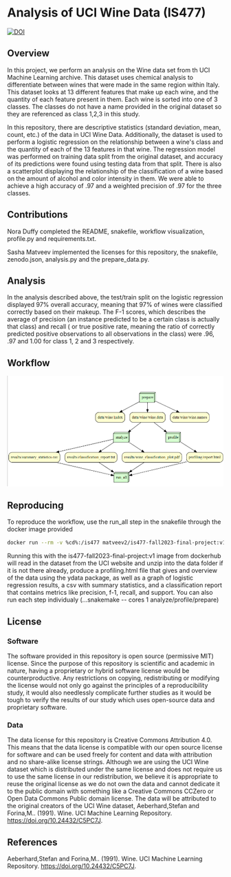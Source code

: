 # Analysis of UCI Wine Data (IS477)
[![DOI](https://zenodo.org/badge/DOI/10.5281/zenodo.10268872.svg)](https://doi.org/10.5281/zenodo.10268872)

## Overview
In this project, we perform an analysis on the Wine data set from th UCI Machine Learning archive. This dataset uses chemical analysis to differentiate between wines that were made in the same region within Italy. This dataset looks at 13 different features that make up each wine, and the quantity of each feature present in them. Each wine is sorted into one of 3 classes. The classes do not have a name provided in the original dataset so they are referenced as class 1,2,3 in this study.

In this repository, there are descriptive statistics (standard deviation, mean, count, etc.) of the data in UCI Wine Data. Additionally, the dataset is used to perform a logistic regression on the relationship between a wine's class and the quantity of each of the 13 features in that wine. The regression model was performed on training data split from the original dataset, and accuracy of its predictions were found using testing data from that split. There is also a scatterplot displaying the relationship of the classification of a wine based on the amount of alcohol and color intensity in them. We were able to achieve a high accuracy of .97 and a weighted precision of .97 for the three classes. 

## Contributions
Nora Duffy completed the README, snakefile, workflow visualization, profile.py and requirements.txt.

Sasha Matveev implemented the licenses for this repository, the snakefile, zenodo.json, analysis.py and the prepare_data.py.

## Analysis
In the analysis described above, the test/train split on the logistic regression displayed 97% overall accuracy, meaning that 97% of wines were classified correctly based on their makeup. The F-1 scores, which describes the average of precision (an instance predicted to be a certain class is actually that class) and recall ( or true positive rate, meaning the ratio of correctly predicted positive observations to all observations in the class) were .96, .97 and 1.00 for class 1, 2 and 3 respectively.  


## Workflow
![Screensot of workflow generated by snakefile](workflow_1.PNG)

## Reproducing 
To reproduce the workflow, use the run_all step in the snakefile through the docker image provided 

```bash
docker run --rm -v %cd%:/is477 matveev2/is477-fall2023-final-project:v1 snakemake --cores 1 run_all
```

Running this with the is477-fall2023-final-project:v1 image from dockerhub will read in the dataset from the UCI website and unzip into the data folder if it is not there already, produce a profiling.html file that gives and overview of the data using the ydata package, as well as a graph of logistic regression results, a csv with summary statistics, and a classification report that contains metrics like precision, f-1, recall, and support. You can also run each step individualy (...snakemake -- cores 1 analyze/profile/prepare)

## License
### Software
The software provided in this repository is open source (permissive MIT) license. Since the purpose of this repository is scientific and academic in nature, having a proprietary or hybrid software license would be counterproductive. Any restrictions on copying, redistributing or modifying the license would not only go against the principles of a reproducibility study, it would also needlessly complicate further studies as it would be tough to verify the results of our study which uses open-source data and proprietary software. 
### Data
The data license for this repository is Creative Commons Attribution 4.0. This means that the data license is compatible with our open source license for software and can be used freely for content and data with attribution and no share-alike license strings. Although we are using the UCI Wine dataset which is distributed under the same license and does not require us to use the same license in our redistribution, we believe it is appropriate to reuse the original license as we do not own the data and cannot dedicate it to the public domain with something like a Creative Commons CCZero or Open Data Commons Public domain license. The data will be attributed to the original creators of the UCI Wine dataset, Aeberhard,Stefan and Forina,M.. (1991). Wine. UCI Machine Learning Repository. https://doi.org/10.24432/C5PC7J.

## References
Aeberhard,Stefan and Forina,M.. (1991). Wine. UCI Machine Learning Repository. https://doi.org/10.24432/C5PC7J.